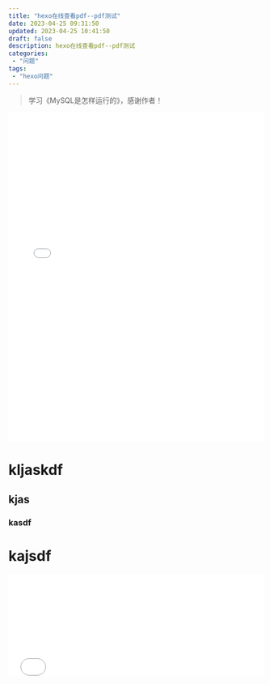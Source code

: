 ```yaml
---
title: "hexo在线查看pdf--pdf测试"
date: 2023-04-25 09:31:50 
updated: 2023-04-25 10:41:50 
draft: false
description: hexo在线查看pdf--pdf测试
categories: 
 - "问题"
tags:
 - "hexo问题"
---
```


> 学习《MySQL是怎样运行的》，感谢作者！

<iframe src='/myjs/pdfjs/web/viewer.html?file=/pdf/my.pdf' style="padding: 0;width:100%;" marginwidth="0" frameborder="no" scrolling="no" height="650px"></iframe>

# kljaskdf

## kjas

### kasdf

# kajsdf



<iframe src='/myjs/pdfjs/web/viewer.html?file=https://raw.githubusercontent.com/lwmfjc/pdfs/main/temp/01.pdf' style="padding: 0;width:100%;" marginwidth="0" frameborder="no" scrolling="no" height="200px"></iframe>

